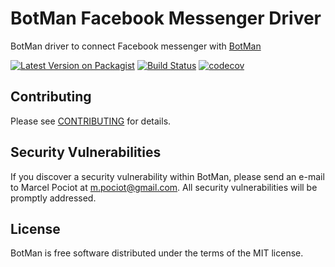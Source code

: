 # BotMan Facebook Messenger Driver

BotMan driver to connect Facebook messenger with [BotMan](https://github.com/botman/botman)

[![Latest Version on Packagist](https://img.shields.io/packagist/v/botman/driver-facebook.svg?style=flat-square)](https://packagist.org/packages/mpociot/botman)
[![Build Status](https://travis-ci.org/botman/driver-facebook.svg?branch=master)](https://travis-ci.org/botman/driver-facebook)
[![codecov](https://codecov.io/gh/botman/driver-facebook/branch/master/graph/badge.svg)](https://codecov.io/gh/botman/driver-facebook)


## Contributing

Please see [CONTRIBUTING](CONTRIBUTING.md) for details.

## Security Vulnerabilities

If you discover a security vulnerability within BotMan, please send an e-mail to Marcel Pociot at m.pociot@gmail.com. All security vulnerabilities will be promptly addressed.

## License

BotMan is free software distributed under the terms of the MIT license.
 
